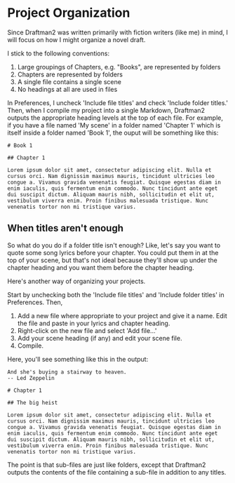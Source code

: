 # Project Organization

Since Draftman2 was written primarily with fiction writers (like me) in mind, I will focus on how I might organize a novel draft.

I stick to the following conventions:

1. Large groupings of Chapters, e.g. "Books", are represented by folders
2. Chapters are represented by folders
3. A single file contains a single scene
4. No headings at all are used in files

In Preferences, I uncheck 'Include file titles' and check 'Include folder titles.' Then, when I compile my project into a single Markdown, Draftman2 outputs the appropriate heading levels at the top of each file. For example, if you have a file named 'My scene' in a folder named 'Chapter 1' which is itself inside a folder named 'Book 1', the ouput will be something like this:

```
# Book 1

## Chapter 1

Lorem ipsum dolor sit amet, consectetur adipiscing elit. Nulla et cursus orci. Nam dignissim maximus mauris, tincidunt ultricies leo congue a. Vivamus gravida venenatis feugiat. Quisque egestas diam in enim iaculis, quis fermentum enim commodo. Nunc tincidunt ante eget dui suscipit dictum. Aliquam mauris nibh, sollicitudin et elit ut, vestibulum viverra enim. Proin finibus malesuada tristique. Nunc venenatis tortor non mi tristique varius.
```

## When titles aren't enough

So what do you do if a folder title isn't enough? Like, let's say you want to quote some song lyrics before your chapter. You could put them in at the top of your scene, but that's not ideal because they'll show up under the chapter heading and you want them before the chapter heading.

Here's another way of organizing your projects.

 Start by unchecking both the 'Include file titles'  and 'Include folder titles' in Preferences. Then,

1. Add a new file where appropriate to your project and give it a name. Edit the file and paste in your lyrics and chapter heading.
2. Right-click on the new file and select 'Add file...'
3. Add your scene heading (if any) and edit your scene file.
4. Compile.

Here, you'll see something like this in the output:

```
And she's buying a stairway to heaven.
-- Led Zeppelin

# Chapter 1

## The big heist

Lorem ipsum dolor sit amet, consectetur adipiscing elit. Nulla et cursus orci. Nam dignissim maximus mauris, tincidunt ultricies leo congue a. Vivamus gravida venenatis feugiat. Quisque egestas diam in enim iaculis, quis fermentum enim commodo. Nunc tincidunt ante eget dui suscipit dictum. Aliquam mauris nibh, sollicitudin et elit ut, vestibulum viverra enim. Proin finibus malesuada tristique. Nunc venenatis tortor non mi tristique varius.
```

The point is that sub-files are just like folders, except that Draftman2 outputs the contents of the file containing a sub-file in addition to any titles.